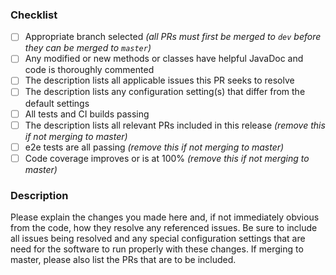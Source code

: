 ### Checklist

- [ ] Appropriate branch selected _(all PRs must first be merged to `dev` before they can be merged to `master`)_
- [ ] Any modified or new methods or classes have helpful JavaDoc and code is thoroughly commented
- [ ] The description lists all applicable issues this PR seeks to resolve
- [ ] The description lists any configuration setting(s) that differ from the default settings
- [ ] All tests and CI builds passing
- [ ] The description lists all relevant PRs included in this release _(remove this if not merging to master)_
- [ ] e2e tests are all passing _(remove this if not merging to master)_
- [ ] Code coverage improves or is at 100% _(remove this if not merging to master)_

### Description

Please explain the changes you made here and, if not immediately obvious from the code, how they resolve any referenced
issues. Be sure to include all issues being resolved and any special configuration settings that are need for the
software to run properly with these changes. If merging to master, please also list the PRs that are to be included.
